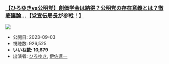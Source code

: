 ### [【ひろゆきvs公明党】創価学会は納得？公明党の存在意義とは？徹底議論…【党宣伝局長が参戦！】](https://www.youtube.com/watch?v=nd1_O8GADYw)
[![](https://img.youtube.com/vi/nd1_O8GADYw/sddefault.jpg)](https://www.youtube.com/watch?v=nd1_O8GADYw)
-   公開日: 2023-09-03
-   視聴数: 926,525
-   **いいね数: 10,679**
-   出演者: [ひろゆき](/rehacq_fan/people/ひろゆき "wikilink"), [伊佐進一](/rehacq_fan/people/伊佐進一 "wikilink")
